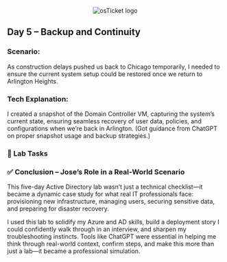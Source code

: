 <p align="center">
<img src="https://i.imgur.com/pqTjnLb.png" alt="osTicket logo"/>
</p>

## Day 5 – Backup and Continuity

### Scenario:
As construction delays pushed us back to Chicago temporarily, I needed to ensure the current system setup could be restored once we return to Arlington Heights.

### Tech Explanation:
I created a snapshot of the Domain Controller VM, capturing the system’s current state, ensuring seamless recovery of user data, policies, and configurations when we’re back in Arlington. (Got guidance from ChatGPT on proper snapshot usage and backup strategies.)

### 🧪 Lab Tasks

### ✅ Conclusion – Jose’s Role in a Real-World Scenario
This five-day Active Directory lab wasn’t just a technical checklist—it became a dynamic case study for what real IT professionals face: provisioning new infrastructure, managing users, securing sensitive data, and preparing for disaster recovery.

I used this lab to solidify my Azure and AD skills, build a deployment story I could confidently walk through in an interview, and sharpen my troubleshooting instincts. Tools like ChatGPT were essential in helping me think through real-world context, confirm steps, and make this more than just a lab—it became a professional simulation.
